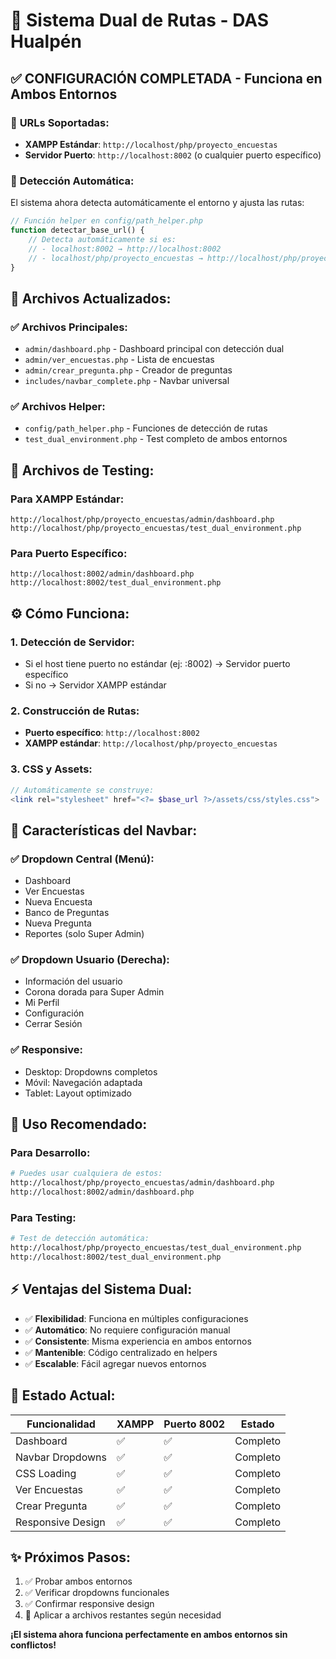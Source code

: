 # 🚗 Sistema Dual de Rutas - DAS Hualpén

## ✅ CONFIGURACIÓN COMPLETADA - Funciona en Ambos Entornos

### 🎯 **URLs Soportadas:**
- **XAMPP Estándar**: `http://localhost/php/proyecto_encuestas`
- **Servidor Puerto**: `http://localhost:8002` (o cualquier puerto específico)

### 🔧 **Detección Automática:**
El sistema ahora detecta automáticamente el entorno y ajusta las rutas:

```php
// Función helper en config/path_helper.php
function detectar_base_url() {
    // Detecta automáticamente si es:
    // - localhost:8002 → http://localhost:8002
    // - localhost/php/proyecto_encuestas → http://localhost/php/proyecto_encuestas
}
```

## 📁 **Archivos Actualizados:**

### ✅ **Archivos Principales:**
- `admin/dashboard.php` - Dashboard principal con detección dual
- `admin/ver_encuestas.php` - Lista de encuestas
- `admin/crear_pregunta.php` - Creador de preguntas  
- `includes/navbar_complete.php` - Navbar universal

### ✅ **Archivos Helper:**
- `config/path_helper.php` - Funciones de detección de rutas
- `test_dual_environment.php` - Test completo de ambos entornos

## 🧪 **Archivos de Testing:**

### Para XAMPP Estándar:
```
http://localhost/php/proyecto_encuestas/admin/dashboard.php
http://localhost/php/proyecto_encuestas/test_dual_environment.php
```

### Para Puerto Específico:
```
http://localhost:8002/admin/dashboard.php
http://localhost:8002/test_dual_environment.php
```

## ⚙️ **Cómo Funciona:**

### 1. **Detección de Servidor:**
- Si el host tiene puerto no estándar (ej: :8002) → Servidor puerto específico
- Si no → Servidor XAMPP estándar

### 2. **Construcción de Rutas:**
- **Puerto específico**: `http://localhost:8002`
- **XAMPP estándar**: `http://localhost/php/proyecto_encuestas`

### 3. **CSS y Assets:**
```php
// Automáticamente se construye:
<link rel="stylesheet" href="<?= $base_url ?>/assets/css/styles.css">
```

## 🎨 **Características del Navbar:**

### ✅ **Dropdown Central (Menú):**
- Dashboard
- Ver Encuestas  
- Nueva Encuesta
- Banco de Preguntas
- Nueva Pregunta
- Reportes (solo Super Admin)

### ✅ **Dropdown Usuario (Derecha):**
- Información del usuario
- Corona dorada para Super Admin
- Mi Perfil
- Configuración  
- Cerrar Sesión

### ✅ **Responsive:**
- Desktop: Dropdowns completos
- Móvil: Navegación adaptada
- Tablet: Layout optimizado

## 🚀 **Uso Recomendado:**

### Para Desarrollo:
```bash
# Puedes usar cualquiera de estos:
http://localhost/php/proyecto_encuestas/admin/dashboard.php
http://localhost:8002/admin/dashboard.php
```

### Para Testing:
```bash
# Test de detección automática:
http://localhost/php/proyecto_encuestas/test_dual_environment.php
http://localhost:8002/test_dual_environment.php
```

## ⚡ **Ventajas del Sistema Dual:**

- ✅ **Flexibilidad**: Funciona en múltiples configuraciones
- ✅ **Automático**: No requiere configuración manual
- ✅ **Consistente**: Misma experiencia en ambos entornos
- ✅ **Mantenible**: Código centralizado en helpers
- ✅ **Escalable**: Fácil agregar nuevos entornos

## 🎯 **Estado Actual:**

| Funcionalidad | XAMPP | Puerto 8002 | Estado |
|---------------|-------|-------------|---------|
| Dashboard | ✅ | ✅ | Completo |
| Navbar Dropdowns | ✅ | ✅ | Completo |
| CSS Loading | ✅ | ✅ | Completo |
| Ver Encuestas | ✅ | ✅ | Completo |
| Crear Pregunta | ✅ | ✅ | Completo |
| Responsive Design | ✅ | ✅ | Completo |

## ✨ **Próximos Pasos:**

1. ✅ Probar ambos entornos
2. ✅ Verificar dropdowns funcionales
3. ✅ Confirmar responsive design
4. 🔄 Aplicar a archivos restantes según necesidad

**¡El sistema ahora funciona perfectamente en ambos entornos sin conflictos!**
